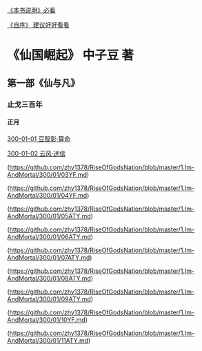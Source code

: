 [《本书说明》必看 ](https://github.com/zhy1378/RiseOfGodsNation)

[《自序》 建议好好看看](https://github.com/zhy1378/RiseOfGodsNation/blob/master/Preface.md)

# 《仙国崛起》 中子豆 著  
## 第一部《仙与凡》  
### 止戈三百年
#### 正月

[300-01-01 豆智彰·算命](https://github.com/zhy1378/RiseOfGodsNation/blob/master/1.Im-AndMortal/300/01/01DZZ.md)

[300-01-02 云风·送信](https://github.com/zhy1378/RiseOfGodsNation/blob/master/1.Im-AndMortal/300/01/02YF.md)

(https://github.com/zhy1378/RiseOfGodsNation/blob/master/1.Im-AndMortal/300/01/03YF.md)

(https://github.com/zhy1378/RiseOfGodsNation/blob/master/1.Im-AndMortal/300/01/04YF.md)

(https://github.com/zhy1378/RiseOfGodsNation/blob/master/1.Im-AndMortal/300/01/05ATY.md)

(https://github.com/zhy1378/RiseOfGodsNation/blob/master/1.Im-AndMortal/300/01/06ATY.md)

(https://github.com/zhy1378/RiseOfGodsNation/blob/master/1.Im-AndMortal/300/01/07ATY.md)

(https://github.com/zhy1378/RiseOfGodsNation/blob/master/1.Im-AndMortal/300/01/08ATY.md)

(https://github.com/zhy1378/RiseOfGodsNation/blob/master/1.Im-AndMortal/300/01/09ATY.md)

(https://github.com/zhy1378/RiseOfGodsNation/blob/master/1.Im-AndMortal/300/01/10YF.md)

(https://github.com/zhy1378/RiseOfGodsNation/blob/master/1.Im-AndMortal/300/01/11ATY.md)

[](https://github.com/zhy1378/RiseOfGodsNation/blob/master/1.Im-AndMortal/300/01/12ZN.md)
